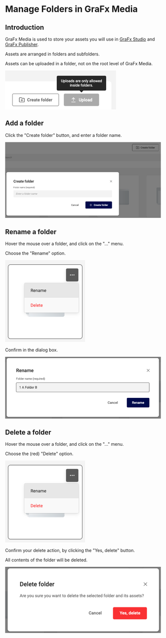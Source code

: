 # Manage Folders in GraFx Media

## Introduction

GraFx Media is used to store your assets you will use in [GraFx Studio](../../../GraFx-Studio/) and [GraFx Publisher](../../../GraFx-Publisher/).

Assets are arranged in folders and subfolders.

Assets can be uploaded in a folder, not on the root level of GraFx Media.

![appscreen](rootlevel.png)

## Add a folder

Click the "Create folder" button, and enter a folder name.

![appscreen](newfolder.png)

## Rename a folder

Hover the mouse over a folder, and click on the "..." menu.

Choose the "Rename" option.

![appscreen](rename.png)

Confirm in the dialog box.

![appscreen](rename2.png)

## Delete a folder

Hover the mouse over a folder, and click on the "..." menu.

Choose the (red) "Delete" option.

![appscreen](rename.png)

Confirm your delete action, by clicking the "Yes, delete" button.

All contents of the folder will be deleted.

![appscreen](delete2.png)